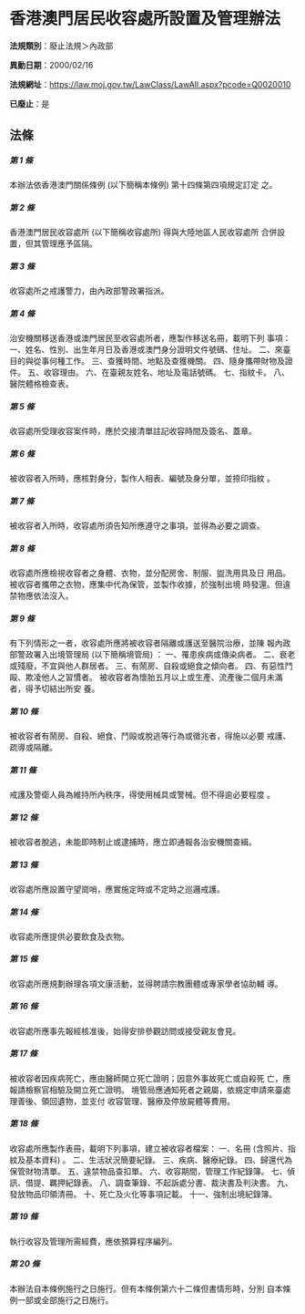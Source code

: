 # 香港澳門居民收容處所設置及管理辦法

**法規類別**：廢止法規＞內政部

**異動日期**：2000/02/16  

**法規網址**：https://law.moj.gov.tw/LawClass/LawAll.aspx?pcode=Q0020010

**已廢止**：是



## 法條
##### 第 1 條
本辦法依香港澳門關係條例 (以下簡稱本條例) 第十四條第四項規定訂定
之。

##### 第 2 條
香港澳門居民收容處所 (以下簡稱收容處所) 得與大陸地區人民收容處所
合併設置，但其管理應予區隔。

##### 第 3 條
收容處所之戒護警力，由內政部警政署指派。

##### 第 4 條
治安機關移送香港或澳門居民至收容處所者，應製作移送名冊，載明下列
事項：
一、姓名、性別、出生年月日及香港或澳門身分證明文件號碼、住址。
二、來臺目的與從事何種工作。
三、查獲時間、地點及查獲機關。
四、隨身攜帶財物及證件。
五、收容理由。
六、在臺親友姓名、地址及電話號碼。
七、指紋卡。
八、醫院體格檢查表。


##### 第 5 條
收容處所受理收容案件時，應於交接清單註記收容時間及簽名、蓋章。

##### 第 6 條
被收容者入所時，應核對身分，製作人相表、編號及身分單，並捺印指紋
。

##### 第 7 條
被收容者入所時，收容處所須告知所應遵守之事項，並得為必要之調查。

##### 第 8 條
收容處所應檢視收容者之身體、衣物，並分配房舍、制服、盥洗用具及日
用品。被收容者攜帶之衣物，應集中代為保管，並製作收據，於強制出境
時發還。但違禁物應依法沒入。

##### 第 9 條
有下列情形之一者，收容處所應將被收容者隔離或護送至醫院治療，並陳
報內政部警政署入出境管理局 (以下簡稱境管局) ：
一、罹患疾病或傳染病者。
二、衰老或殘廢，不宜與他人群居者。
三、有鬧房、自殺或絕食之傾向者。
四、有惡性鬥毆、欺凌他人之習慣者。
被收容者為懷胎五月以上或生產、流產後二個月未滿者，得予切結出所安
養。


##### 第 10 條
被收容者有鬧房、自殺、絕食、鬥毆或脫逃等行為或徵兆者，得施以必要
戒護、疏導或隔離。

##### 第 11 條
戒護及警衛人員為維持所內秩序，得使用械具或警械。但不得逾必要程度
。

##### 第 12 條
被收容者脫逃，未能即時制止或逮捕時，應立即通報各治安機關查緝。

##### 第 13 條
收容處所應設置守望崗哨，應實施定時或不定時之巡邏戒護。

##### 第 14 條
收容處所應提供必要飲食及衣物。

##### 第 15 條
收容處所應規劃辦理各項文康活動，並得聘請宗教團體或專家學者協助輔
導。

##### 第 16 條
收容處所應事先報經核准後，始得安排參觀訪問或接受親友會見。

##### 第 17 條
被收容者因疾病死亡，應由醫師開立死亡證明；因意外事故死亡或自殺死
亡，應報請檢察官相驗及開立死亡證明。
境管局應通知死者之親屬，依規定申請來臺處理善後、領回遺物，並支付
收容管理、醫療及停放屍體等費用。

##### 第 18 條
收容處所應製作表冊，載明下列事項，建立被收容者檔案：
一、名冊 (含照片、指紋及基本資料) 。
二、生活狀況簡要紀錄。
三、疾病、醫療紀錄。
四、歸還代為保管財物清單。
五、違禁物品查扣單。
六、收容期間，管理工作紀錄簿。
七、偵訊、借提、羈押紀錄表。
八、調查筆錄、不起訴處分書、裁決書及判決書。
九、發放物品印領清冊。
十、死亡及火化等事項記載。
十一、強制出境紀錄簿。

##### 第 19 條
執行收容及管理所需經費，應依預算程序編列。

##### 第 20 條
本辦法自本條例施行之日施行。但有本條例第六十二條但書情形時，分別
自本條例一部或全部施行之日施行。


